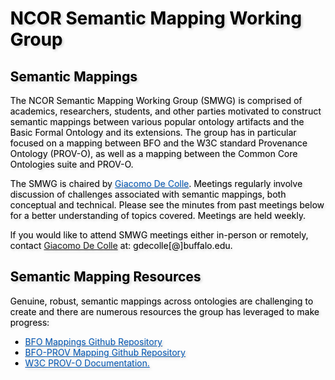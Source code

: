 <meta charset="UTF-8">
<meta name="viewport" content="width=device-width, initial-scale=1.0">
<title>NCOR Document Acts Working Group</title>
<style>
body {
  position: relative;
  height: 100vh; 
  margin: 0;
  background: transparent;
  color: #000; /* Black text */
}
body::before {
  content: "";
  position: absolute;
  top: 0;
  left: 0;
  right: 0;
  bottom: 0;
  background-image: url('https://raw.githubusercontent.com/johnbeve/NCOR-Test/main/docs/assets/NCOR_image.png');
  background-repeat: no-repeat;
  background-attachment: fixed;
  background-size: cover;
  opacity: 0.05; /* Lighten the background */
  z-index: -1;
}
h1, h2, p, a, li {
  text-shadow: 2px 2px 4px rgba(0, 0, 0, 0.2); /* Text shadow for better readability */
}
.custom-color {
  color: #0056b3; 
  transition: color 0.3s; /* Smooth transition for color change */
}
/* Change color when hovering */
.custom-color:hover {
  color: #003580; /* Darker shade of the original color */
}
</style>
</head>
<body>
<h1>NCOR Semantic Mapping Working Group</h1>

<h2>Semantic Mappings</h2>
<p>
The NCOR Semantic Mapping Working Group (SMWG) is comprised of academics, researchers, students, and other parties motivated to construct semantic mappings between various popular ontology artifacts and the Basic Formal Ontology and its extensions. The group has in particular focused on a mapping between BFO and the W3C standard Provenance Ontology (PROV-O), as well as a mapping between the Common Core Ontologies suite and PROV-O.</p>

<p>The SMWG is chaired by <a href="[https://www.linkedin.com/in/tim-prudhomme/](https://www.linkedin.com/in/giacomo-de-colle-8b842b75/)" class="custom-color">Giacomo De Colle</a>. Meetings regularly involve discussion of challenges associated with semantic mappings, both conceptual and technical. Please see the minutes from past meetings below for a better understanding of topics covered. Meetings are held weekly.</p>

<p>If you would like to attend SMWG meetings either in-person or remotely, contact <a href="https://www.linkedin.com/in/giacomo-de-colle-8b842b75/">Giacomo De Colle</a> at: gdecolle[@]buffalo.edu.</p>

<h2>Semantic Mapping Resources</h2>

<p>Genuine, robust, semantic mappings across ontologies are challenging to create and there are numerous resources the group has leveraged to make progress:</p>
<ul>
  <li><a href="https://github.com/BFO-Mappings/BFO-Mappings" class="custom-color">BFO Mappings Github Repository</a></li>
  <li><a href="https://github.com/BFO-Mappings/BFO-Mappings/tree/main/PROV" class="custom-color">BFO-PROV Mapping Github Repository</a></li>
  <li><a href="https://www.w3.org/TR/prov-o/" class="custom-color">W3C PROV-O Documentation.</a></li>
</ul>

